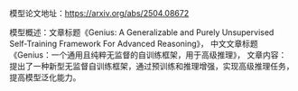 模型论文地址：https://arxiv.org/abs/2504.08672

模型概述：文章标题《Genius: A Generalizable and Purely Unsupervised Self-Training Framework For Advanced Reasoning》，
中文文章标题《Genius：一个通用且纯粹无监督的自训练框架，用于高级推理》，
文章内容：提出了一种新型无监督自训练框架，通过预训练和推理增强，实现高级推理任务，提高模型泛化能力。
